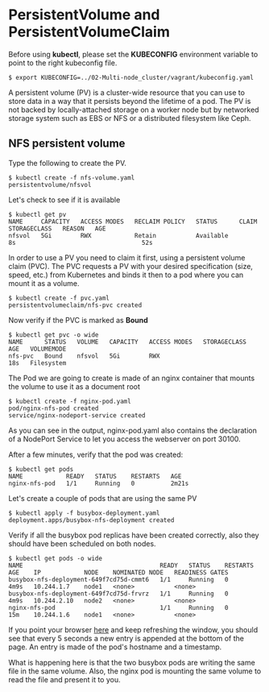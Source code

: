 # PersistentVolume and PersistentVolumeClaim

Before using **kubectl**, please set the **KUBECONFIG** environment variable to point to the right kubeconfig file.

```
$ export KUBECONFIG=../02-Multi-node_cluster/vagrant/kubeconfig.yaml
```

A persistent volume (PV) is a cluster-wide resource that you can use to store data in a way that it persists beyond the lifetime of a pod. The PV is not backed by locally-attached storage on a worker node but by networked storage system such as EBS or NFS or a distributed filesystem like Ceph.

## NFS persistent volume

Type the following to create the PV.

```shell
$ kubectl create -f nfs-volume.yaml
persistentvolume/nfsvol
```

Let's check to see if it is available

```shell
$ kubectl get pv
NAME     CAPACITY   ACCESS MODES   RECLAIM POLICY   STATUS      CLAIM   STORAGECLASS   REASON   AGE
nfsvol   5Gi        RWX            Retain           Available                                   8s                                   52s
```

In order to use a PV you need to claim it first, using a persistent volume claim (PVC). The PVC requests a PV with your desired specification (size, speed, etc.) from Kubernetes and binds it then to a pod where you can mount it as a volume. 


```shell
$ kubectl create -f pvc.yaml
persistentvolumeclaim/nfs-pvc created
```

Now verify if the PVC is marked as **Bound**

```shell
$ kubectl get pvc -o wide
NAME      STATUS   VOLUME   CAPACITY   ACCESS MODES   STORAGECLASS   AGE   VOLUMEMODE
nfs-pvc   Bound    nfsvol   5Gi        RWX                           18s   Filesystem
```

The Pod we are going to create is made of an nginx container that mounts the volume to use it as a document root

```shell
$ kubectl create -f nginx-pod.yaml
pod/nginx-nfs-pod created  
service/nginx-nodeport-service created
```

As you can see in the output, nginx-pod.yaml also contains the declaration of a NodePort Service to let you access the webserver on port 30100.

After a few minutes, verify that the pod was created:

```shell
$ kubectl get pods
NAME            READY   STATUS    RESTARTS   AGE
nginx-nfs-pod   1/1     Running   0          2m21s
```

Let's create a couple of pods that are using the same PV

```shell
$ kubectl apply -f busybox-deployment.yaml
deployment.apps/busybox-nfs-deployment created
```
Verify if all the busybox pod replicas have been created correctly, also they should have been scheduled on both nodes.

```shell
$ kubectl get pods -o wide
NAME                                      READY   STATUS    RESTARTS   AGE    IP            NODE    NOMINATED NODE   READINESS GATES
busybox-nfs-deployment-649f7cd75d-cmmt6   1/1     Running   0          4m9s   10.244.1.7    node1   <none>           <none>
busybox-nfs-deployment-649f7cd75d-frvrz   1/1     Running   0          4m9s   10.244.2.10   node2   <none>           <none>
nginx-nfs-pod                             1/1     Running   0          15m    10.244.1.6    node1   <none>           <none>
```

If you point your browser [here](http://192.168.26.11:30100) and keep refreshing the window, you should see that every 5 seconds a new entry is appended at the bottom of the page. An entry is made of the pod's hostname and a timestamp. 

What is happening here is that the two busybox pods are writing the same file in the same volume. Also, the nginx pod is mounting the same volume to read the file and present it to you.



